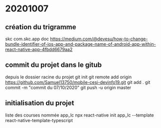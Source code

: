  
# 20201007

## **création du trigramme**
skc com.skc.app
doc https://medium.com/@devesu/how-to-change-bundle-identifier-of-ios-app-and-package-name-of-android-app-within-react-native-app-4fbdd6679aa2


## **commit du projet dans le gitub**
depuis le dossier racine du projet
git init
git remote add origin https://github.com/Samuel13750/mobile-cesi-devinfo19.git
git add .
git commit -m "commit du 07/10/2020"
git push -u origin master

## **initialisation du projet**
liste des courses nommée app_lc
npx react-native init app_lc --template react-native-template-typescript
